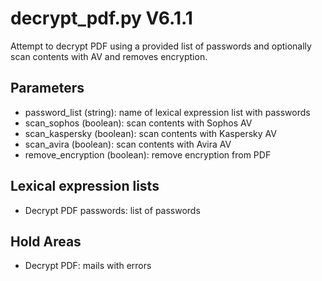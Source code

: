 decrypt_pdf.py V6.1.1
=====================

Attempt to decrypt PDF using a provided list of passwords and optionally scan contents with AV and removes encryption.

## Parameters
* password_list (string): name of lexical expression list with passwords
* scan_sophos (boolean): scan contents with Sophos AV
* scan_kaspersky (boolean): scan contents with Kaspersky AV
* scan_avira (boolean): scan contents with Avira AV
* remove_encryption (boolean): remove encryption from PDF

## Lexical expression lists
* Decrypt PDF passwords: list of passwords

## Hold Areas
* Decrypt PDF: mails with errors
